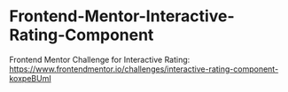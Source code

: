 # Frontend-Mentor-Interactive-Rating-Component
Frontend Mentor Challenge for Interactive Rating: https://www.frontendmentor.io/challenges/interactive-rating-component-koxpeBUmI
